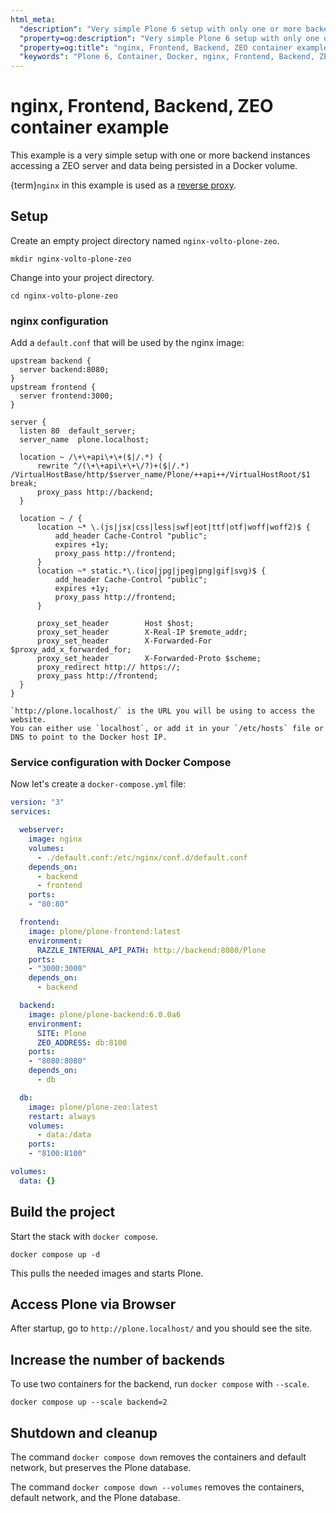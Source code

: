 ```yaml
---
html_meta:
  "description": "Very simple Plone 6 setup with only one or more backend instances accessing a ZEO server and data being persisted in a Docker volume."
  "property=og:description": "Very simple Plone 6 setup with only one or more backend instances accessing a ZEO server and data being persisted in a Docker volume."
  "property=og:title": "nginx, Frontend, Backend, ZEO container example"
  "keywords": "Plone 6, Container, Docker, nginx, Frontend, Backend, ZEO"
---
```


# nginx, Frontend, Backend, ZEO container example

This example is a very simple setup with one or more backend instances accessing a ZEO server and data being persisted in a Docker volume.

{term}`nginx` in this example is used as a [reverse proxy](https://docs.nginx.com/nginx/admin-guide/web-server/reverse-proxy/).


## Setup

Create an empty project directory named `nginx-volto-plone-zeo`.

```shell
mkdir nginx-volto-plone-zeo
```

Change into your project directory.

```shell
cd nginx-volto-plone-zeo
```


### nginx configuration

Add a `default.conf` that will be used by the nginx image:

```nginx
upstream backend {
  server backend:8080;
}
upstream frontend {
  server frontend:3000;
}

server {
  listen 80  default_server;
  server_name  plone.localhost;

  location ~ /\+\+api\+\+($|/.*) {
      rewrite ^/(\+\+api\+\+\/?)+($|/.*) /VirtualHostBase/http/$server_name/Plone/++api++/VirtualHostRoot/$1 break;
      proxy_pass http://backend;
  }

  location ~ / {
      location ~* \.(js|jsx|css|less|swf|eot|ttf|otf|woff|woff2)$ {
          add_header Cache-Control "public";
          expires +1y;
          proxy_pass http://frontend;
      }
      location ~* static.*\.(ico|jpg|jpeg|png|gif|svg)$ {
          add_header Cache-Control "public";
          expires +1y;
          proxy_pass http://frontend;
      }

      proxy_set_header        Host $host;
      proxy_set_header        X-Real-IP $remote_addr;
      proxy_set_header        X-Forwarded-For $proxy_add_x_forwarded_for;
      proxy_set_header        X-Forwarded-Proto $scheme;
      proxy_redirect http:// https://;
      proxy_pass http://frontend;
  }
}
```

```{note}
`http://plone.localhost/` is the URL you will be using to access the website.
You can either use `localhost`, or add it in your `/etc/hosts` file or DNS to point to the Docker host IP.
```


### Service configuration with Docker Compose

Now let's create a `docker-compose.yml` file:

```yaml
version: "3"
services:

  webserver:
    image: nginx
    volumes:
      - ./default.conf:/etc/nginx/conf.d/default.conf
    depends_on:
      - backend
      - frontend
    ports:
    - "80:80"

  frontend:
    image: plone/plone-frontend:latest
    environment:
      RAZZLE_INTERNAL_API_PATH: http://backend:8080/Plone
    ports:
    - "3000:3000"
    depends_on:
      - backend

  backend:
    image: plone/plone-backend:6.0.0a6
    environment:
      SITE: Plone
      ZEO_ADDRESS: db:8100
    ports:
    - "8080:8080"
    depends_on:
      - db

  db:
    image: plone/plone-zeo:latest
    restart: always
    volumes:
      - data:/data
    ports:
    - "8100:8100"

volumes:
  data: {}
```


## Build the project

Start the stack with `docker compose`.

```shell
docker compose up -d
```

This pulls the needed images and starts Plone.


## Access Plone via Browser

After startup, go to `http://plone.localhost/` and you should see the site.


## Increase the number of backends

To use two containers for the backend, run `docker compose` with `--scale`.

```shell
docker compose up --scale backend=2
```


## Shutdown and cleanup

The command `docker compose down` removes the containers and default network, but preserves the Plone database.

The command `docker compose down --volumes` removes the containers, default network, and the Plone database.
